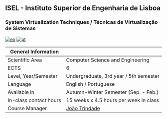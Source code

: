 ## ISEL - Instituto Superior de Engenharia de Lisboa
### System Virtualization Techniques / Técnicas de Virtualização de Sistemas
[![en](https://img.shields.io/badge/lang-en-red.svg)](https://github.com/isel-leic-tvs/info/blob/main/README.md)
[![pt](https://img.shields.io/badge/lang-pt-green.svg)](https://github.com/isel-leic-tvs/info/blob/main/README.pt.md)

| General Information    |                                        |
|------------------------|----------------------------------------|
| Scientific Area        | Computer Science and Engineering       |
| ECTS                   | 6                                      |
| Level, Year/Semester   | Undergraduate, 3rd year / 5th semester |
| Language               | English / Portuguese                   |
| Available in           | Autumn-Winter Semester (Sep. - Feb.)   |
| In-class contact hours | 15 weeks x 4.5 hours per week in class |
| Course Manager         | [João Trindade](joao.trindade@isel.pt) |
